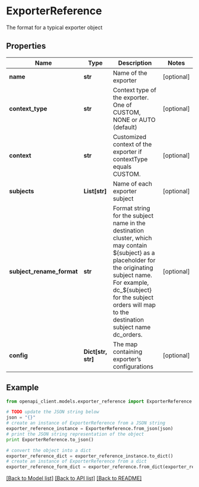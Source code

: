 # ExporterReference

The format for a typical exporter object

## Properties
Name | Type | Description | Notes
------------ | ------------- | ------------- | -------------
**name** | **str** | Name of the exporter | [optional] 
**context_type** | **str** | Context type of the exporter. One of CUSTOM, NONE or AUTO (default) | [optional] 
**context** | **str** | Customized context of the exporter if contextType equals CUSTOM. | [optional] 
**subjects** | **List[str]** | Name of each exporter subject | [optional] 
**subject_rename_format** | **str** | Format string for the subject name in the destination cluster, which may contain ${subject} as a placeholder for the originating subject name. For example, dc_${subject} for the subject orders will map to the destination subject name dc_orders. | [optional] 
**config** | **Dict[str, str]** | The map containing exporter’s configurations | [optional] 

## Example

```python
from openapi_client.models.exporter_reference import ExporterReference

# TODO update the JSON string below
json = "{}"
# create an instance of ExporterReference from a JSON string
exporter_reference_instance = ExporterReference.from_json(json)
# print the JSON string representation of the object
print ExporterReference.to_json()

# convert the object into a dict
exporter_reference_dict = exporter_reference_instance.to_dict()
# create an instance of ExporterReference from a dict
exporter_reference_form_dict = exporter_reference.from_dict(exporter_reference_dict)
```
[[Back to Model list]](../ccloud/README.md#documentation-for-models) [[Back to API list]](../ccloud/README.md#documentation-for-api-endpoints) [[Back to README]](../ccloud/README.md)


